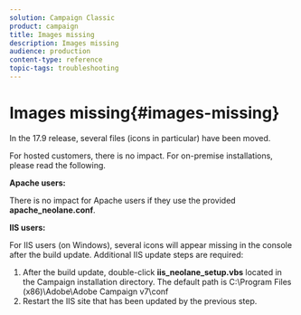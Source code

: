 ```yaml
---
solution: Campaign Classic
product: campaign
title: Images missing
description: Images missing
audience: production
content-type: reference
topic-tags: troubleshooting
---
```


# Images missing{#images-missing}

In the 17.9 release, several files (icons in particular) have been moved.

For hosted customers, there is no impact. For on-premise installations, please read the following.

**Apache users:**

There is no impact for Apache users if they use the provided **apache_neolane.conf**.

**IIS users:**

For IIS users (on Windows), several icons will appear missing in the console after the build update. Additional IIS update steps are required:

1. After the build update, double-click **iis_neolane_setup.vbs** located in the Campaign installation directory. The default path is C:\Program Files (x86)\Adobe\Adobe Campaign v7\conf
1. Restart the IIS site that has been updated by the previous step.
